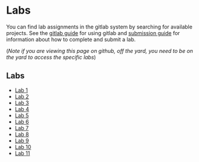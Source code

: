 # Labs

You can find lab assignments in the gitlab system by searching for available
projects. See the [gitlab guide](../resources/gitlab.md) for using gitlab and
[submission guide](../resources/submission.md) for information about how to
complete and submit a lab.

(*Note if you are viewing this page on github, off the yard, you need to be on the yard to access the specific labs*)

## Labs
- [Lab 1](lab_01.md)
- [Lab 2](lab_02.md)
- [Lab 3](lab_03.md)
- [Lab 4](lab_04.md)
- [Lab 5](lab_05.md)
- [Lab 6](lab_06.md)
- [Lab 7](lab_07.md)
- [Lab 8](lab_08.md)
- [Lab 9](lab_09.md)
- [Lab 10](lab_10.md)
- [Lab 11](lab_11.md)
